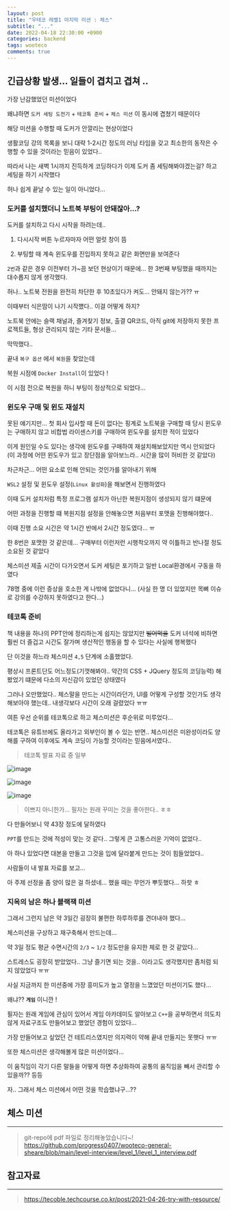 ```yaml
---
layout: post
title: "우테코 레벨1 마지막 미션 : 체스"
subtitle: "..."
date: 2022-04-18 22:30:00 +0900
categories: backend
tags: wooteco
comments: true
---
```


## 긴급상황 발생... 일들이 겹치고 겹쳐 ..

가장 난감했었던 미션이었다

왜냐하면 `도커 세팅 도전기` + `테코톡 준비` + `체스 미션` 이 동시에 겹쳤기 때문이다

해당 미션을 수행할 때 도커가 안깔리는 현상이었다

생활코딩 강의 목록을 보니 대략 1-2시간 정도의 러닝 타임을 갖고 최소한의 동작은 수행할 수 있을 것이라는 믿음이 있었다..

따라서 나는 새벽 1시까지 진득하게 코딩하다가 이제 도커 좀 세팅해봐야겠는걸? 하고 세팅을 하기 시작했다

허나 쉽게 끝날 수 있는 일이 아니었다...

### 도커를 설치했더니 노트북 부팅이 안돼잖아...?

도커를 설치하고 다시 시작을 하려는데..

1. 다시시작 버튼 누르자마자 어떤 얼럿 창이 뜸

2. 부팅할 때 계속 윈도우를 진입하지 못하고 같은 화면만을 보여준다

`2번`과 같은 경우 이전부터 가~끔 보던 현상이기 때문에... 한 3번째 부팅했을 때까지는 대수롭지 않게 생각했다.

허나.. 노트북 전원을 완전히 차단한 후 10초있다가 켜도... 안돼지 않는가?? ㅠ

이때부터 식은땀이 나기 시작헀다.. 이걸 어떻게 하지?

노트북 안에는 슬랙 채널과, 즐겨찾기 정보, 출결 QR코드, 아직 git에 저장하지 못한 프로젝트들, 형상 관리되지 않는 기타 문서들...

막막했다..

끝내 `복구 옵션` 에서 `복원`을 찾았는데

복원 시점에 `Docker Install`이 있었다 !

이 시점 전으로 복원을 하니 부팅이 정상적으로 되었다...

### 윈도우 구매 및 윈도 재설치

못된 얘기지만... 첫 회사 입사할 때 돈이 없다는 핑계로 노트북을 구매할 때 당시 윈도우는 구매하지 않고
비합법 라이센스키를 구매하여 윈도우를 설치한 적이 있었다

이게 원인일 수도 있다는 생각에 윈도우를 구매하여 재설치해보았지만 역시 안되었다
(이 과정에 어떤 윈도우가 있고 장단점을 알아보느라.. 시간을 많이 허비한 것 같았다)

차근차근... 어떤 요소로 인해 안되는 것인가를 알아내기 위해

`WSL2` 설정 및 윈도우 설정(`Linux 활성화`)을 해보면서 진행하였다

이때 도커 설치처럼 특정 프로그램 설치가 아닌한 복원지점이 생성되지 않기 떄문에

어떤 과정을 진행할 떄 복원지점 설정을 안해놓으면 처음부터 포맷을 진행해야했다..

이때 진행 소요 시간은 약 1시간 반에서 2시간 정도였다... ㅠ

한 8번은 포맷한 것 같은데... 구매부터 이런저런 시행착오까지 약 이틀하고 반나절 정도 소요된 것 같았다

체스미션 제출 시간이 다가오면서 도커 세팅은 포기하고 일반 Local환경에서 구동을 하였다

78명 중에 이런 증상을 호소한 게 나밖에 없었다니... (사실 한 명 더 있었지만 목뼈 이슈로 강의를 수강하지 못하였다고 한다...)

### 테코톡 준비

책 내용을 하나의 PPT안에 정리하는게 쉽지는 않았지만 ~~빌어먹을~~ 도커 녀석에 비하면 훨씬 더 즐겁고 시간도 잘가며 생산적인 행동을 할 수 있다는 사실에 행복했다

단 이것을 하느라 체스미션 `4,5` 단계에 소홀했었다.

평상시 프론트단도 어느정도(기껏해봐야.. 약간의 CSS + JQuery 정도의 코딩능력) 해봤었기 떄문에 다소의 자신감이 있었던 상태였다

그러나 오만했었다.. 체스말을 만드는 시간이라던가, UI를 어떻게 구성할 것인가도 생각해보아야 했는데.. 내생각보다 시간이 오래 걸렸었다 ㅠㅠ

여튼 우선 순위를 테코톡으로 하고 체스미션은 후순위로 미루었다...

테코톡은 유튜브에도 올라가고 외부인이 볼 수 있는 반면.. 체스미션은 미완성이라도 양해를 구하여 이후에도 계속 코딩이 가능할 것이라는 믿음에서였다..

> 테코톡 발표 자료 중 일부

![image](https://user-images.githubusercontent.com/66164361/163819708-b5875464-0c75-4a4f-83b9-2c30a5b6a434.png)

![image](https://user-images.githubusercontent.com/66164361/163819787-17357f55-a094-405a-b54c-66e1cbb7078c.png)

![image](https://user-images.githubusercontent.com/66164361/163819818-512cf407-0983-4d5e-96a7-6e096f2666d0.png)

> 이쁘지 아니한가... 필자는 원래 꾸미는 것을 좋아한다.. ㅎㅎ

다 만들어보니 약 43장 정도에 달하였다

`PPT`를 만드는 것에 적성이 맞는 것 같다.. 그렇게 큰 고통스러운 기억이 없었다..

아 하나 있었다면 대본을 만들고 그것을 입에 달라붙게 만드는 것이 힘들었었다..

사람들이 내 발표 자료를 보고...

아 주제 선정을 좀 양이 많은 걸 하셨네... 했을 때는 무언가 뿌듯했다... 하핫 ㅎ

### 지옥의 남은 하나 블랙잭 미션

그래서 그런지 남은 약 3일간 굉장히 불편한 하루하루를 견뎌내야 했다...

체스미션을 구상하고 재구축해서 만드는데...

약 3일 정도 평균 수면시간의 `2/3` ~ `1/2` 정도만을 유지한 체로 한 것 같았다...

스트레스도 굉장히 받았었다.. 그냥 즐기면 되는 것을.. 이라고도 생각했지만 좀처럼 되지 않았었다 ㅠㅠ

사실 지금까지 한 미션중에 가장 흥미도가 높고 열정을 느꼈었던 미션이기도 했다...

왜냐?? **`게임`** 이니깐 !

필자는 원래 게임에 관심이 있어서 게임 아카데미도 알아보고 `C++`을 공부하면서 의도치 않게 자료구조도 만들어보고 했었던 경험이 있었다...

가장 만들어보고 싶었던 건 테트리스였지만 의지력이 약해 끝내 만들지는 못햇다 ㅠㅠ

또한 체스미션은 생각해볼게 많은 미션이었다...

이 움직임이 각기 다른 말들을 어떻게 하면 추상화하여 공통의 움직임을 빼서 관리할 수 있을까?? 등등

자.. 그래서 체스 미션에서 어떤 것을 학습했냐구...??

## 체스 미션

---

> git-repo에 pdf 파일로 정리해놓았습니다~!
> https://github.com/progress0407/wooteco-general-sheare/blob/main/level-interview/level_1/level_1_interview.pdf

## 참고자료

---

> https://tecoble.techcourse.co.kr/post/2021-04-26-try-with-resource/
